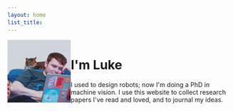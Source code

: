 ```yaml
---
layout: home
list_title: 
---
```


<html>
  <style>
  .container {
  display: flex;
  align-items: center;
  justify-content: center;
}

img {
    flex: 40%;
  }

.text {
    text-align: left;
    flex: 60%;
    padding-left: 50px;
}

@media (max-width: 768px) {
  .container {
    flex-direction: column;
    text-align: center;
  }

  .text {
    padding-left: 0;
    padding-top: 10px;
  }
}
  </style>

  <body>
    <div class="container">
      <div class="image">
        <img src="Tomato_small.png">
      </div>
      <div class="text">
        <h1>I'm Luke</h1>I used to design robots; now I'm doing a PhD in machine vision. I use this website to collect research papers I've read and loved, and to journal my ideas.
      </div>
    </div>
  </body>
</html>